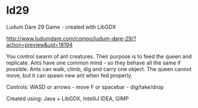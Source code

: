 ld29
====

Ludum Dare 29 Game - created with LibGDX

http://www.ludumdare.com/compo/ludum-dare-29/?action=preview&uid=18194

You control swarm of ant creatures. 
Their purpose is to feed the queen and replicate. 
Ants have one common mind - so they behave all the same if possible. 
Ants can walk, climb, dig and carry one object. 
The queen cannot move, but it can spawn new ant when fed properly. 

Controls: 
WASD or arrows - move 
F or spacebar - dig/take/drop 

Created using: 
Java + LibGDX, IntelliJ IDEA, GIMP



